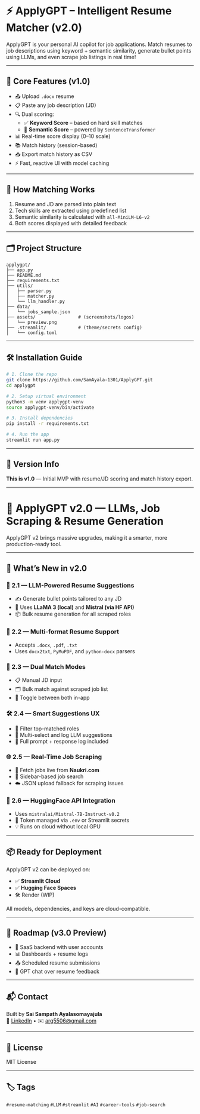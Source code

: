 # ⚡ ApplyGPT – Intelligent Resume Matcher (v2.0)

ApplyGPT is your personal AI copilot for job applications. Match resumes to job descriptions using keyword + semantic similarity, generate bullet points using LLMs, and even scrape job listings in real time!

---

## 🌟 Core Features (v1.0)

- 📤 Upload `.docx` resume
- 📋 Paste any job description (JD)
- 🔍 Dual scoring:
  - ✅ **Keyword Score** – based on hard skill matches
  - 🧠 **Semantic Score** – powered by `SentenceTransformer`
- 📊 Real-time score display (0–10 scale)
- 📚 Match history (session-based)
- 📥 Export match history as CSV
- ⚡ Fast, reactive UI with model caching

---

## 🧠 How Matching Works

1. Resume and JD are parsed into plain text
2. Tech skills are extracted using predefined list
3. Semantic similarity is calculated with `all-MiniLM-L6-v2`
4. Both scores displayed with detailed feedback

---

## 🗂️ Project Structure

```
applygpt/
├── app.py
├── README.md
├── requirements.txt
├── utils/
│   ├── parser.py
│   ├── matcher.py
│   └── llm_handler.py
├── data/
│   └── jobs_sample.json
├── assets/                # (screenshots/logos)
│   └── preview.png
├── .streamlit/            # (theme/secrets config)
│   └── config.toml
```

---

## 🛠 Installation Guide

```bash
# 1. Clone the repo
git clone https://github.com/SamAyala-1301/ApplyGPT.git
cd applygpt

# 2. Setup virtual environment
python3 -m venv applygpt-venv
source applygpt-venv/bin/activate

# 3. Install dependencies
pip install -r requirements.txt

# 4. Run the app
streamlit run app.py
```

---

## 📘 Version Info

**This is v1.0** — Initial MVP with resume/JD scoring and match history export.

---

# 🚀 ApplyGPT v2.0 — LLMs, Job Scraping & Resume Generation

ApplyGPT v2 brings massive upgrades, making it a smarter, more production-ready tool.

---

## 🔄 What’s New in v2.0

### 🧠 2.1 — LLM-Powered Resume Suggestions
- ✍️ Generate bullet points tailored to any JD
- 🧠 Uses **LLaMA 3 (local)** and **Mistral (via HF API)**
- 📦 Bulk resume generation for all scraped roles

### 📂 2.2 — Multi-format Resume Support
- Accepts `.docx`, `.pdf`, `.txt`
- Uses `docx2txt`, `PyMuPDF`, and `python-docx` parsers

### 🧮 2.3 — Dual Match Modes
- 📋 Manual JD input
- 🗂 Bulk match against scraped job list
- 🔄 Toggle between both in-app

### 🛠️ 2.4 — Smart Suggestions UX
- 🎯 Filter top-matched roles
- 🧵 Multi-select and log LLM suggestions
- 📜 Full prompt + response log included

### 🌐 2.5 — Real-Time Job Scraping
- 🔎 Fetch jobs live from **Naukri.com**
- 🧾 Sidebar-based job search
- ☁️ JSON upload fallback for scraping issues

### 🤖 2.6 — HuggingFace API Integration
- Uses `mistralai/Mistral-7B-Instruct-v0.2`
- 🔐 Token managed via `.env` or Streamlit secrets
- 💡 Runs on cloud without local GPU

---

## 📦 Ready for Deployment

ApplyGPT v2 can be deployed on:
- ✅ **Streamlit Cloud**
- ✅ **Hugging Face Spaces**
- 🛠️ Render (WIP)

All models, dependencies, and keys are cloud-compatible.

---

## 🧭 Roadmap (v3.0 Preview)

- 🧰 SaaS backend with user accounts
- 📊 Dashboards + resume logs
- 📤 Scheduled resume submissions
- 💬 GPT chat over resume feedback

---

## 📬 Contact

Built by **Sai Sampath Ayalasomayajula**  
🔗 [LinkedIn](https://www.linkedin.com/in/sampath-ayala/) • ✉️ arg5506@gmail.com

---

## 🪪 License

MIT License

---

## 🏷️ Tags

`#resume-matching` `#LLM` `#streamlit` `#AI` `#career-tools` `#job-search`
